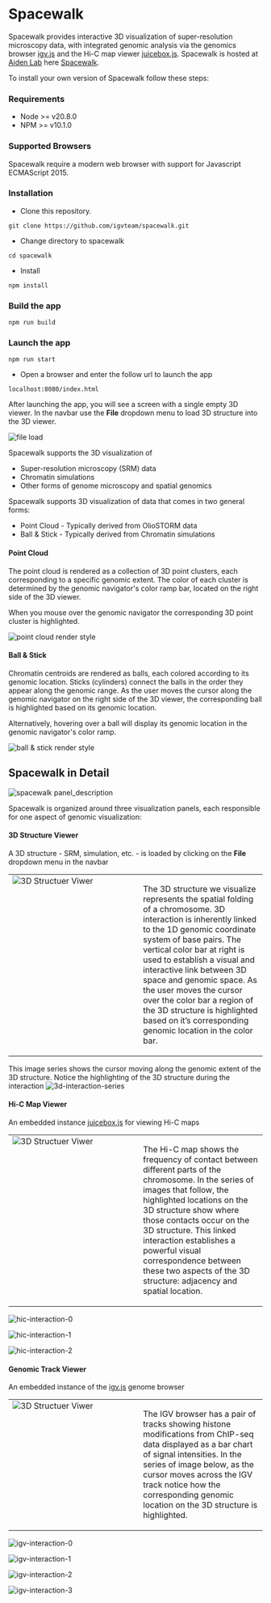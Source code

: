 # Spacewalk

Spacewalk provides interactive 3D visualization of super-resolution microscopy data, 
with integrated genomic analysis via the genomics browser [igv.js](https://github.com/igvteam/igv.js) 
and the Hi-C map viewer [juicebox.js](https://github.com/igvteam/juicebox.js). Spacewalk is hosted at [Aiden Lab](https://aidenlab.org/) here [Spacewalk](https://aidenlab.org/spacewalk/). 

To install your own version of Spacewalk follow these steps:

### Requirements
- Node >= v20.8.0
- NPM >= v10.1.0

### Supported Browsers

Spacewalk require a modern web browser with support for Javascript ECMAScript 2015.

### Installation
* Clone this repository.
````
git clone https://github.com/igvteam/spacewalk.git
````
* Change directory to spacewalk
````
cd spacewalk
````
* Install
````
npm install
````
### Build the app
````
npm run build
````
### Launch the app
````
npm run start
````
* Open a browser and enter the follow url to launch the app
````
localhost:8080/index.html
````

After launching the app, you will see a screen with a single empty 3D viewer. In the navbar use the **File** dropdown menu to load 3D structure into the 3D viewer.

![file load](readme_img/spacewalk-file-load.png)

Spacewalk supports the 3D visualization of
- Super-resolution microscopy (SRM) data
- Chromatin simulations
- Other forms of genome microscopy and spatial genomics

Spacewalk supports 3D visualization of data that comes in two general forms:
- Point Cloud - Typically derived from OlioSTORM data
- Ball & Stick - Typically derived from Chromatin simulations

#### Point Cloud
The point cloud is rendered as a collection of 3D point clusters, each corresponding to a specific genomic extent.
The color of each cluster is determined by the genomic navigator's color ramp bar, located on the right side of the 3D viewer.

When you mouse over the genomic navigator the corresponding 3D point cluster is highlighted.

![point cloud render style](readme_img/render-style-point-cloud.png)

#### Ball & Stick
Chromatin centroids are rendered as balls, each colored according to its genomic location.
Sticks (cylinders) connect the balls in the order they appear along the genomic range.
As the user moves the cursor along the genomic navigator on the right side of the 3D viewer,
the corresponding ball is highlighted based on its genomic location.

Alternatively, hovering over a ball will display its genomic location in the genomic navigator's
color ramp.

![ball & stick render style](readme_img/render-style-ball-stick.png)

## Spacewalk in Detail

![spacewalk panel_description](readme_img/spacewalk-panel-description.png)

Spacewalk is organized around three visualization panels, each responsible for one aspect of genomic visualization:
#### 3D Structure Viewer
A 3D structure - SRM, simulation, etc. - is loaded by clicking on the **File** dropdown menu in the navbar

<table>
  <tr>
    <!-- Image on the left -->
    <td style="width: 50%; vertical-align: top;">
      <img src="readme_img/3d.jpg" alt="3D Structuer Viwer"  style="max-width: 100%; height: auto;"/>
    </td>
    <!-- Text on the right -->
    <td style="width: 50%; padding-left: 15px; vertical-align: top;">
      <p>
        The 3D structure we visualize represents the spatial folding of a chromosome. 
        3D interaction is inherently linked to the 1D genomic coordinate system of base pairs.
        The vertical color bar at right is used to establish a visual and interactive link
        between 3D space and genomic space. As the user moves the cursor over the color bar
        a region of the 3D structure is highlighted based on it’s corresponding genomic location
        in the color bar.
    </p>
    </td>
  </tr>
</table>

This image series shows the cursor moving along the genomic extent of the 3D structure. 
Notice the highlighting of the 3D structure during the interaction
![3d-interaction-series](readme_img/sw-3d-interaction-series.jpg)

#### Hi-C Map Viewer
An embedded instance [juicebox.js](https://github.com/igvteam/juicebox.js) for viewing Hi-C maps

<table>
  <tr>
    <!-- Image on the left -->
    <td style="width: 50%; vertical-align: top;">
      <img src="readme_img/hic.jpg" alt="3D Structuer Viwer"  style="max-width: 100%; height: auto;"/>
    </td>
    <!-- Text on the right -->
    <td style="width: 50%; padding-left: 15px; vertical-align: top;">
      <p>
        The Hi-C map shows the frequency of contact between different parts of the chromosome. 
        In the series of images that follow, the highlighted locations on the 3D structure show 
        where those contacts occur on the 3D structure. This linked interaction establishes a 
        powerful visual correspondence between these two aspects of the 3D structure: adjacency 
        and spatial location.
    </p>
    </td>
  </tr>
</table>

![hic-interaction-0](readme_img/sw-hic-interaction-0.jpg)

![hic-interaction-1](readme_img/sw-hic-interaction-1.jpg)

![hic-interaction-2](readme_img/sw-hic-interaction-2.jpg)

#### Genomic Track Viewer
An embedded instance of the [igv.js](https://github.com/igvteam/igv.js) genome browser

<table>
  <tr>
    <!-- Image on the left -->
    <td style="width: 50%; vertical-align: top;">
      <img src="readme_img/igv.jpg" alt="3D Structuer Viwer"  style="max-width: 100%; height: auto;"/>
    </td>
    <!-- Text on the right -->
    <td style="width: 50%; padding-left: 15px; vertical-align: top;">
      <p>
        The IGV browser has a pair of tracks showing histone modifications from ChIP-seq data displayed 
        as a bar chart of signal intensities. In the series of image below, as the cursor moves across 
        the IGV track notice how the corresponding genomic location on the 3D structure is highlighted.
    </p>
    </td>
  </tr>
</table>

![igv-interaction-0](readme_img/sw-igv-interaction-0.jpg)

![igv-interaction-1](readme_img/sw-igv-interaction-1.jpg)

![igv-interaction-2](readme_img/sw-igv-interaction-2.jpg)

![igv-interaction-3](readme_img/sw-igv-interaction-3.jpg)


